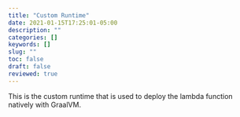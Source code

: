 ```yaml
---
title: "Custom Runtime"
date: 2021-01-15T17:25:01-05:00
description: ""
categories: []
keywords: []
slug: ""
toc: false
draft: false
reviewed: true
---
```


This is the custom runtime that is used to deploy the lambda function natively with GraalVM. 
